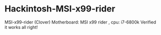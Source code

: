 # Hackintosh-MSI-x99-rider
MSI-x99-rider (Clover)
Motherboard: MSI x99 rider , cpu: i7-6800k
Verified it works all right!
